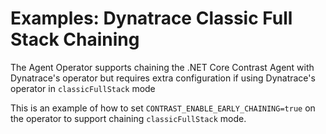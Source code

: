 # Examples: Dynatrace Classic Full Stack Chaining

The Agent Operator supports chaining the .NET Core Contrast Agent with Dynatrace's operator but requires extra configuration if using Dynatrace's operator in `classicFullStack` mode

This is an example of how to set `CONTRAST_ENABLE_EARLY_CHAINING=true` on the operator to support chaining `classicFullStack` mode.
